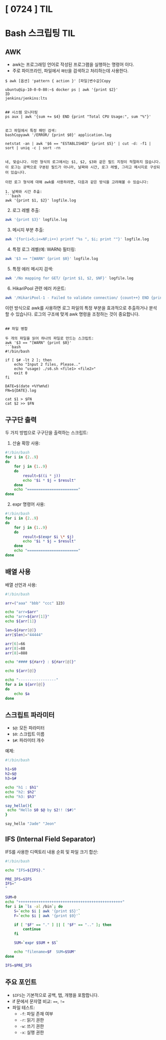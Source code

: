 # [ 0724 ] TIL




# Bash 스크립팅 TIL

## AWK

- awk는 프로그래밍 언어로 작성된 프로그램을 실행하는 명령어 이다.
- 주로 파이프라인, 파일에서 `패턴`을 검색하고 처리하는데 사용한다.

```shell
$ awk [옵션] 'pattern { action }' [파일|변수값]Copy

ubuntu@ip-10-0-0-80:~$ docker ps | awk '{print $2}'
ID
jenkins/jenkins:lts


## 시스템 모니터링
ps aux | awk '{sum += $4} END {print "Total CPU Usage:", sum "%"}'


로그 파일에서 특정 패턴 검색:
bashCopyawk '/ERROR/ {print $0}' application.log

netstat -an | awk '$6 == "ESTABLISHED" {print $5}' | cut -d: -f1 | sort | uniq -c | sort -rn


네, 맞습니다. 이런 형식의 로그에서는 $1, $2, $3와 같은 필드 지정이 적절하지 않습니다. 이 로그는 공백으로 구분된 필드가 아니라, 날짜와 시간, 로그 레벨, 그리고 메시지로 구성되어 있습니다.

이런 로그 형식에 대해 awk를 사용하려면, 다음과 같은 방식을 고려해볼 수 있습니다:

1. 날짜와 시간 추출:
```bash
awk '{print $1, $2}' logfile.log
```

2. 로그 레벨 추출:
```bash
awk '{print $3}' logfile.log
```

3. 메시지 부분 추출:
```bash
awk '{for(i=5;i<=NF;i++) printf "%s ", $i; print ""}' logfile.log
```

4. 특정 로그 레벨(예: WARN) 필터링:
```bash
awk '$3 == "[WARN" {print $0}' logfile.log
```

5. 특정 에러 메시지 검색:
```bash
awk '/No mapping for GET/ {print $1, $2, $NF}' logfile.log
```

6. HikariPool 관련 에러 카운트:
```bash
awk '/HikariPool-1 - Failed to validate connection/ {count++} END {print "HikariPool validation failures:", count}' logfile.log
```

이런 방식으로 awk를 사용하면 로그 파일의 특정 부분을 효과적으로 추출하거나 분석할 수 있습니다. 로그의 구조에 맞게 awk 명령을 조정하는 것이 중요합니다.
```

## 파일 병합

두 개의 파일을 읽어 하나의 파일로 만드는 스크립트:
awk '$3 == "[WARN" {print $0}' 
```bash
#!/bin/bash

if [ $# -lt 2 ]; then 
    echo "Input 2 files, Please.."
    echo "usage) ./s6.sh <file1> <file2>"
    exit 0
fi

DATE=$(date +%Y%m%d)
FN=${DATE}.log

cat $1 > $FN
cat $2 >> $FN
```

## 구구단 출력

두 가지 방법으로 구구단을 출력하는 스크립트:

1. 산술 확장 사용:

```bash
#!/bin/bash
for i in {2..9}
do
    for j in {1..9}
    do
        result=$((i * j))
        echo "$i * $j = $result"
    done
    echo "======================="
done
```

2. expr 명령어 사용:

```bash
#!/bin/bash
for i in {2..9}
do
    for j in {1..9}
    do
        result=$(expr $i \* $j)
        echo "$i * $j = $result"
    done
    echo "======================="
done
```

## 배열 사용

배열 선언과 사용:

```bash
#!/bin/bash

arr=("aaa" "bbb" "ccc" 123)

echo "arr=$arr"
echo "arr=${arr[1]}"
echo ${arr[1]}

len=${#arr[@]}
arr[$len]="44444"

arr[6]=66
arr[8]=88
arr[8]=888

echo "#### ${#arr} : ${#arr[@]}"

echo ${arr[@]}

echo "-----------------"
for a in ${arr[@]}
do
    echo $a
done
```

## 스크립트 파라미터

- `$@`: 모든 파라미터
- `$0`: 스크립트 이름
- `$#`: 파라미터 개수

예제:

```bash
#!/bin/bash

h1=$0
h2=$@
h3=$#

echo "h1 : $h1"
echo "h2: $h2"
echo "h3: $h3"

say_hello(){
 echo "Hello $0 $@ by $2!! ($#)"
}

say_hello "Jade" "Jeon"
```

## IFS (Internal Field Separator)

IFS를 사용한 디렉토리 내용 순회 및 파일 크기 합산:

```bash
#!/bin/bash

echo "IFS=${IFS}."

PRE_IFS=$IFS
IFS="
"

SUM=0
echo "+++++++++++++++++++++++++++++++++++++++++++++++"
for i in `ls -al /bin`; do
    S=`echo $i | awk '{print $5}'`
    F=`echo $i | awk '{print $9}'`

    if [ "$F" == "." ] || [ "$F" == ".." ]; then
        continue
    fi

    SUM=`expr $SUM + $S`

    echo "filename=$F  SUM=$SUM"
done

IFS=$PRE_IFS
```

## 주요 포인트

- `$IFS`는 기본적으로 공백, 탭, 개행을 포함합니다.
- if 문에서 문자열 비교: `==`, `!=`
- 파일 테스트:
    - `-f`: 파일 존재 여부
    - `-r`: 읽기 권한
    - `-w`: 쓰기 권한
    - `-x`: 실행 권한


